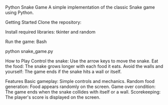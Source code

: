 Python Snake Game
A simple implementation of the classic Snake game using Python.

Getting Started
Clone the repository:

Install required libraries:
tkinter and random

Run the game:
Bash

python snake_game.py

How to Play
Control the snake: Use the arrow keys to move the snake.
Eat the food: The snake grows longer with each food it eats.
Avoid the walls and yourself: The game ends if the snake hits a wall or itself.

Features
Basic gameplay: Simple controls and mechanics.
Random food generation: Food appears randomly on the screen.
Game over condition: The game ends when the snake collides with itself or a wall.
Scorekeeping: The player's score is displayed on the screen.
